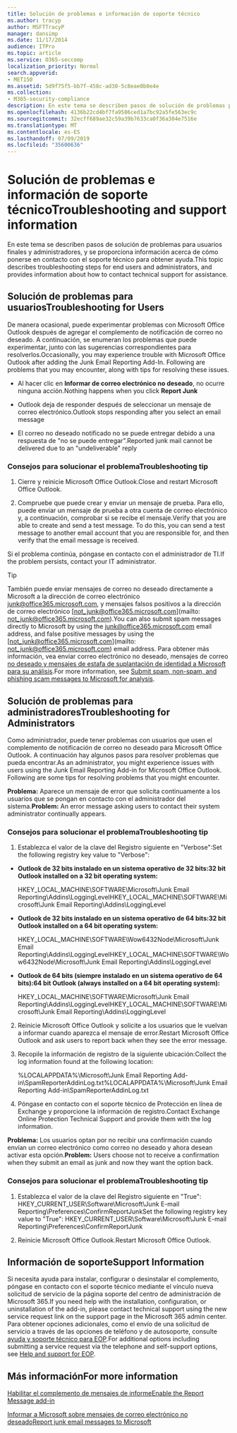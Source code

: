 ```yaml
---
title: Solución de problemas e información de soporte técnico
ms.author: tracyp
author: MSFTTracyP
manager: dansimp
ms.date: 11/17/2014
audience: ITPro
ms.topic: article
ms.service: O365-seccomp
localization_priority: Normal
search.appverid:
- MET150
ms.assetid: 5d9f75f5-bb7f-458c-ad30-5c8eae0b0e4e
ms.collection:
- M365-security-compliance
description: En este tema se describen pasos de solución de problemas para usuarios finales y administradores, y se proporciona información acerca de cómo ponerse en contacto con el soporte técnico para obtener ayuda.
ms.openlocfilehash: 4136b22cd4bf7fa9586ced1a7bc92a5fe563ec9c
ms.sourcegitcommit: 32ecff689ae32c59a39b7633ca0f36a304e7516e
ms.translationtype: MT
ms.contentlocale: es-ES
ms.lasthandoff: 07/09/2019
ms.locfileid: "35600636"
---
```

# <a name="troubleshooting-and-support-information"></a><span data-ttu-id="a2440-103">Solución de problemas e información de soporte técnico</span><span class="sxs-lookup"><span data-stu-id="a2440-103">Troubleshooting and support information</span></span>

<span data-ttu-id="a2440-104">En este tema se describen pasos de solución de problemas para usuarios finales y administradores, y se proporciona información acerca de cómo ponerse en contacto con el soporte técnico para obtener ayuda.</span><span class="sxs-lookup"><span data-stu-id="a2440-104">This topic describes troubleshooting steps for end users and administrators, and provides information about how to contact technical support for assistance.</span></span>
  
## <a name="troubleshooting-for-users"></a><span data-ttu-id="a2440-105">Solución de problemas para usuarios</span><span class="sxs-lookup"><span data-stu-id="a2440-105">Troubleshooting for Users</span></span>

<span data-ttu-id="a2440-p101">De manera ocasional, puede experimentar problemas con Microsoft Office Outlook después de agregar el complemento de notificación de correo no deseado. A continuación, se enumeran los problemas que puede experimentar, junto con las sugerencias correspondientes para resolverlos.</span><span class="sxs-lookup"><span data-stu-id="a2440-p101">Occasionally, you may experience trouble with Microsoft Office Outlook after adding the Junk Email Reporting Add-In. Following are problems that you may encounter, along with tips for resolving these issues.</span></span> 
  
- <span data-ttu-id="a2440-108">Al hacer clic en **Informar de correo electrónico no deseado**, no ocurre ninguna acción.</span><span class="sxs-lookup"><span data-stu-id="a2440-108">Nothing happens when you click **Report Junk**</span></span>
    
- <span data-ttu-id="a2440-109">Outlook deja de responder después de seleccionar un mensaje de correo electrónico.</span><span class="sxs-lookup"><span data-stu-id="a2440-109">Outlook stops responding after you select an email message</span></span>
    
- <span data-ttu-id="a2440-110">El correo no deseado notificado no se puede entregar debido a una respuesta de "no se puede entregar".</span><span class="sxs-lookup"><span data-stu-id="a2440-110">Reported junk mail cannot be delivered due to an "undeliverable" reply</span></span>
    
### <a name="troubleshooting-tip"></a><span data-ttu-id="a2440-111">Consejos para solucionar el problema</span><span class="sxs-lookup"><span data-stu-id="a2440-111">Troubleshooting tip</span></span>

1. <span data-ttu-id="a2440-112">Cierre y reinicie Microsoft Office Outlook.</span><span class="sxs-lookup"><span data-stu-id="a2440-112">Close and restart Microsoft Office Outlook.</span></span>
    
2. <span data-ttu-id="a2440-p102">Compruebe que puede crear y enviar un mensaje de prueba. Para ello, puede enviar un mensaje de prueba a otra cuenta de correo electrónico y, a continuación, comprobar si se recibe el mensaje.</span><span class="sxs-lookup"><span data-stu-id="a2440-p102">Verify that you are able to create and send a test message. To do this, you can send a test message to another email account that you are responsible for, and then verify that the email message is received.</span></span>
    
<span data-ttu-id="a2440-115">Si el problema continúa, póngase en contacto con el administrador de TI.</span><span class="sxs-lookup"><span data-stu-id="a2440-115">If the problem persists, contact your IT administrator.</span></span>
  
> [!TIP]
> <span data-ttu-id="a2440-116">También puede enviar mensajes de correo no deseado directamente a Microsoft a la dirección de correo electrónico [junk@office365.microsoft.com](mailto:junk@office365.microsoft.com), y mensajes falsos positivos a la dirección de correo electrónico [not_junk@office365.microsoft.com](mailto: not_junk@office365.microsoft.com).</span><span class="sxs-lookup"><span data-stu-id="a2440-116">You can also submit spam messages directly to Microsoft by using the [junk@office365.microsoft.com](mailto:junk@office365.microsoft.com) email address, and false positive messages by using the [not_junk@office365.microsoft.com](mailto: not_junk@office365.microsoft.com) email address.</span></span> <span data-ttu-id="a2440-117">Para obtener más información, vea enviar correo electrónico no deseado, mensajes de correo [no deseado y mensajes de estafa de suplantación de identidad a Microsoft para su análisis](submit-spam-non-spam-and-phishing-scam-messages-to-microsoft-for-analysis.md).</span><span class="sxs-lookup"><span data-stu-id="a2440-117">For more information, see [Submit spam, non-spam, and phishing scam messages to Microsoft for analysis](submit-spam-non-spam-and-phishing-scam-messages-to-microsoft-for-analysis.md).</span></span> 
  
## <a name="troubleshooting-for-administrators"></a><span data-ttu-id="a2440-118">Solución de problemas para administradores</span><span class="sxs-lookup"><span data-stu-id="a2440-118">Troubleshooting for Administrators</span></span>

<span data-ttu-id="a2440-p104">Como administrador, puede tener problemas con usuarios que usen el complemento de notificación de correo no deseado para Microsoft Office Outlook. A continuación hay algunos pasos para resolver problemas que pueda encontrar.</span><span class="sxs-lookup"><span data-stu-id="a2440-p104">As an administrator, you might experience issues with users using the Junk Email Reporting Add-in for Microsoft Office Outlook. Following are some tips for resolving problems that you might encounter.</span></span> 
  
 <span data-ttu-id="a2440-121">**Problema:** Aparece un mensaje de error que solicita continuamente a los usuarios que se pongan en contacto con el administrador del sistema.</span><span class="sxs-lookup"><span data-stu-id="a2440-121">**Problem:** An error message asking users to contact their system administrator continually appears.</span></span> 
  
### <a name="troubleshooting-tip"></a><span data-ttu-id="a2440-122">Consejos para solucionar el problema</span><span class="sxs-lookup"><span data-stu-id="a2440-122">Troubleshooting tip</span></span>

1. <span data-ttu-id="a2440-123">Establezca el valor de la clave del Registro siguiente en "Verbose":</span><span class="sxs-lookup"><span data-stu-id="a2440-123">Set the following registry key value to "Verbose":</span></span>
    
  - <span data-ttu-id="a2440-124">**Outlook de 32 bits instalado en un sistema operativo de 32 bits:**</span><span class="sxs-lookup"><span data-stu-id="a2440-124">**32 bit Outlook installed on a 32 bit operating system:**</span></span>
    
    <span data-ttu-id="a2440-125">HKEY_LOCAL_MACHINE\SOFTWARE\Microsoft\Junk Email Reporting\Addins\LoggingLevel</span><span class="sxs-lookup"><span data-stu-id="a2440-125">HKEY_LOCAL_MACHINE\SOFTWARE\Microsoft\Junk Email Reporting\Addins\LoggingLevel</span></span>
    
  - <span data-ttu-id="a2440-126">**Outlook de 32 bits instalado en un sistema operativo de 64 bits:**</span><span class="sxs-lookup"><span data-stu-id="a2440-126">**32 bit Outlook installed on a 64 bit operating system:**</span></span>
    
    <span data-ttu-id="a2440-127">HKEY_LOCAL_MACHINE\SOFTWARE\Wow6432Node\Microsoft\Junk Email Reporting\Addins\LoggingLevel</span><span class="sxs-lookup"><span data-stu-id="a2440-127">HKEY_LOCAL_MACHINE\SOFTWARE\Wow6432Node\Microsoft\Junk Email Reporting\Addins\LoggingLevel</span></span>
    
  - <span data-ttu-id="a2440-128">**Outlook de 64 bits (siempre instalado en un sistema operativo de 64 bits):**</span><span class="sxs-lookup"><span data-stu-id="a2440-128">**64 bit Outlook (always installed on a 64 bit operating system):**</span></span>
    
    <span data-ttu-id="a2440-129">HKEY_LOCAL_MACHINE\SOFTWARE\Microsoft\Junk Email Reporting\Addins\LoggingLevel</span><span class="sxs-lookup"><span data-stu-id="a2440-129">HKEY_LOCAL_MACHINE\SOFTWARE\Microsoft\Junk Email Reporting\Addins\LoggingLevel</span></span>
    
2. <span data-ttu-id="a2440-130">Reinicie Microsoft Office Outlook y solicite a los usuarios que le vuelvan a informar cuando aparezca el mensaje de error.</span><span class="sxs-lookup"><span data-stu-id="a2440-130">Restart Microsoft Office Outlook and ask users to report back when they see the error message.</span></span>
    
3. <span data-ttu-id="a2440-131">Recopile la información de registro de la siguiente ubicación:</span><span class="sxs-lookup"><span data-stu-id="a2440-131">Collect the log information found at the following location:</span></span> 
    
    <span data-ttu-id="a2440-132">%LOCALAPPDATA%\Microsoft\Junk Email Reporting Add-in\SpamReporterAddinLog.txt</span><span class="sxs-lookup"><span data-stu-id="a2440-132">%LOCALAPPDATA%\Microsoft\Junk Email Reporting Add-in\SpamReporterAddinLog.txt</span></span>
    
4. <span data-ttu-id="a2440-133">Póngase en contacto con el soporte técnico de Protección en línea de Exchange y proporcione la información de registro.</span><span class="sxs-lookup"><span data-stu-id="a2440-133">Contact Exchange Online Protection Technical Support and provide them with the log information.</span></span> 
    
 <span data-ttu-id="a2440-134">**Problema:** Los usuarios optan por no recibir una confirmación cuando envían un correo electrónico como correo no deseado y ahora desean activar esta opción.</span><span class="sxs-lookup"><span data-stu-id="a2440-134">**Problem:** Users choose not to receive a confirmation when they submit an email as junk and now they want the option back.</span></span> 
  
### <a name="troubleshooting-tip"></a><span data-ttu-id="a2440-135">Consejos para solucionar el problema</span><span class="sxs-lookup"><span data-stu-id="a2440-135">Troubleshooting tip</span></span>

1. <span data-ttu-id="a2440-136">Establezca el valor de la clave del Registro siguiente en "True": HKEY_CURRENT_USER\Software\Microsoft\Junk E-mail Reporting\Preferences\ConfirmReportJunk</span><span class="sxs-lookup"><span data-stu-id="a2440-136">Set the following registry key value to "True": HKEY_CURRENT_USER\Software\Microsoft\Junk E-mail Reporting\Preferences\ConfirmReportJunk</span></span>
    
2. <span data-ttu-id="a2440-137">Reinicie Microsoft Office Outlook.</span><span class="sxs-lookup"><span data-stu-id="a2440-137">Restart Microsoft Office Outlook.</span></span>
    
## <a name="support-information"></a><span data-ttu-id="a2440-138">Información de soporte</span><span class="sxs-lookup"><span data-stu-id="a2440-138">Support Information</span></span>

<span data-ttu-id="a2440-139">Si necesita ayuda para instalar, configurar o desinstalar el complemento, póngase en contacto con el soporte técnico mediante el vínculo nueva solicitud de servicio de la página soporte del centro de administración de Microsoft 365.</span><span class="sxs-lookup"><span data-stu-id="a2440-139">If you need help with the installation, configuration, or uninstallation of the add-in, please contact technical support using the new service request link on the support page in the Microsoft 365 admin center.</span></span> <span data-ttu-id="a2440-140">Para obtener opciones adicionales, como el envío de una solicitud de servicio a través de las opciones de teléfono y de autosoporte, consulte [ayuda y soporte técnico para EOP](eop/help-and-support-for-eop.md).</span><span class="sxs-lookup"><span data-stu-id="a2440-140">For additional options including submitting a service request via the telephone and self-support options, see [Help and support for EOP](eop/help-and-support-for-eop.md).</span></span>
  
## <a name="for-more-information"></a><span data-ttu-id="a2440-141">Más información</span><span class="sxs-lookup"><span data-stu-id="a2440-141">For more information</span></span>

[<span data-ttu-id="a2440-142">Habilitar el complemento de mensajes de informe</span><span class="sxs-lookup"><span data-stu-id="a2440-142">Enable the Report Message add-in</span></span>](https://support.office.com/article/4250c4bc-6102-420b-9e0a-a95064837676)
  
[<span data-ttu-id="a2440-143">Informar a Microsoft sobre mensajes de correo electrónico no deseado</span><span class="sxs-lookup"><span data-stu-id="a2440-143">Report junk email messages to Microsoft</span></span>](report-junk-email-messages-to-microsoft.md)
  

